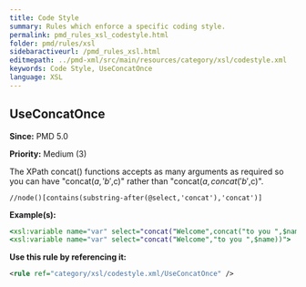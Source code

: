 ```yaml
---
title: Code Style
summary: Rules which enforce a specific coding style.
permalink: pmd_rules_xsl_codestyle.html
folder: pmd/rules/xsl
sidebaractiveurl: /pmd_rules_xsl.html
editmepath: ../pmd-xml/src/main/resources/category/xsl/codestyle.xml
keywords: Code Style, UseConcatOnce
language: XSL
---
```

## UseConcatOnce

**Since:** PMD 5.0

**Priority:** Medium (3)

The XPath concat() functions accepts as many arguments as required so you can have
"concat($a,'b',$c)" rather than "concat($a,concat('b',$c)".

```
//node()[contains(substring-after(@select,'concat'),'concat')]
```

**Example(s):**

``` xsl
<xsl:variable name="var" select="concat("Welcome",concat("to you ",$name))"/>
<xsl:variable name="var" select="concat("Welcome","to you ",$name))">
```

**Use this rule by referencing it:**
``` xml
<rule ref="category/xsl/codestyle.xml/UseConcatOnce" />
```

